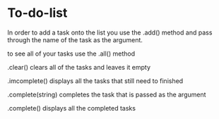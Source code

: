 # To-do-list

In order to add a task onto the list you use the .add() method and pass
through the name of the task as the argument. 

to see all of your tasks use the .all() method

.clear() clears all of the tasks and leaves it empty

.imcomplete() displays all the tasks that still need to finished

.complete(string) completes the task that is passed as the argument 

.complete() displays all the completed tasks 
